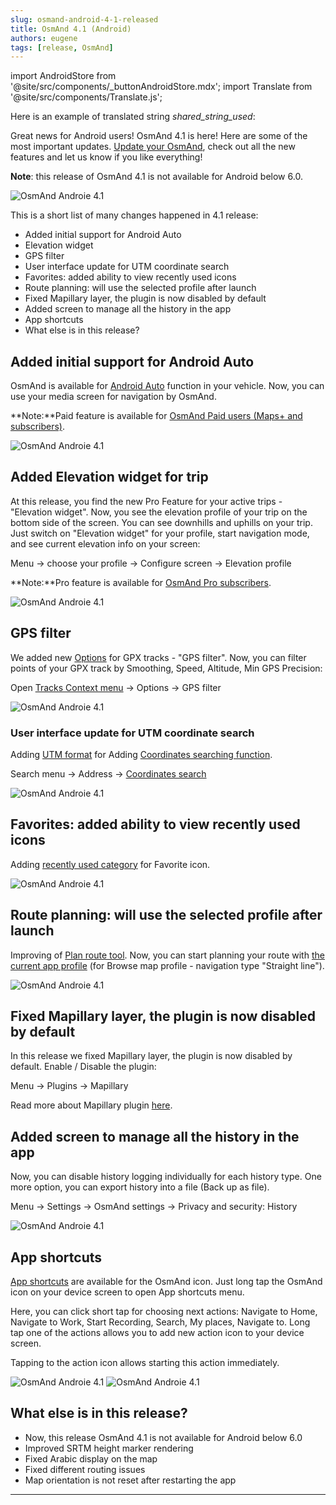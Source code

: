 ```yaml
---
slug: osmand-android-4-1-released
title: OsmAnd 4.1 (Android)
authors: eugene
tags: [release, OsmAnd]
---
```

import AndroidStore from '@site/src/components/_buttonAndroidStore.mdx';
import Translate from '@site/src/components/Translate.js';

Here is an example of translated string *shared_string_used*: **<Translate android="yes" id="shared_string_used" />**

Great news for Android users! OsmAnd 4.1 is here! Here are some of the most important updates. [Update your OsmAnd](https://play.google.com/store/apps/details?id=net.osmand), check out all the new features and let us know if you like everything!

**Note**: this release of OsmAnd 4.1 is not available for Android below 6.0.

![OsmAnd Androie 4.1](./banner.png)

<!--truncate-->

This is a short list of many changes happened in 4.1 release:


- Added initial support for Android Auto
- Elevation widget
- GPS filter
- User interface update for UTM coordinate search
- Favorites: added ability to view recently used icons
- Route planning: will use the selected profile after launch
- Fixed Mapillary layer, the plugin is now disabled by default
- Added screen to manage all the history in the app
- App shortcuts
- What else is in this release?



## Added initial support for Android Auto

OsmAnd is available for <a href="https://www.android.com/auto/">Android Auto</a> function in your vehicle. Now, you can use your media screen for navigation by OsmAnd.

**Note:**Paid feature is available for <a href="https://docs.osmand.net/en/main@latest/osmand/purchases/android#free-and-paid-features">OsmAnd Paid users (Maps+ and subscribers)</a>.


![OsmAnd Androie 4.1](./osmand_android_auto.png)

## Added Elevation widget for trip

At this release, you find the new Pro Feature for your active trips - "Elevation widget". Now, you see the elevation profile of your trip on the bottom side of the screen. You can see downhills and uphills on your trip. Just switch on "Elevation widget" for your profile, start navigation mode, and see current elevation info on your screen:

Menu -> choose your profile -> Configure screen -> Elevation profile

**Note:**Pro feature is available for <a href="https://docs.osmand.net/en/main@latest/osmand/purchases/android#free-and-paid-features">OsmAnd Pro subscribers</a>.

![OsmAnd Androie 4.1](./elevation_widget.png)



## GPS filter

We added new <a href="https://docs.osmand.net/en/main@latest/osmand/map/track-context-menu#options">Options</a> for GPX tracks - "GPS filter". Now, you can filter points of your GPX track by Smoothing, Speed, Altitude, Min GPS Precision:

Open <a href="https://docs.osmand.net/en/main@latest/osmand/map/track-context-menu">Tracks Context menu</a> -> Options -> GPS filter

![OsmAnd Androie 4.1](./gps_filter.png)


<div class="subtitle" id="utm"><h3>User interface update for UTM coordinate search</h3></div>

Adding <a href="https://en.wikipedia.org/wiki/Universal_Transverse_Mercator_coordinate_system">UTM format</a> for Adding <a href="https://docs.osmand.net/en/main@latest/osmand/search/search-address#coordinates-search">Coordinates searching function</a>.

Search menu -> Address -> <a href="https://docs.osmand.net/en/main@latest/osmand/search/search-address#coordinates-search">Coordinates search</a> 

![OsmAnd Androie 4.1](./UTM.png)


## Favorites: added ability to view recently used icons

Adding <a href="https://docs.osmand.net/en/main@latest/osmand/personal/favorites#create">recently used category</a> for Favorite icon.


![OsmAnd Androie 4.1](./favorite.png)


## Route planning: will use the selected profile after launch

Improving of <a href="https://docs.osmand.net/en/main@latest/osmand/plan-route/create-route">Plan route tool</a>. Now, you can start planning your route with <a href="https://docs.osmand.net/en/main@latest/osmand/widgets/map-buttons#configure-map">the current app profile</a> (for Browse map profile  -  navigation type "Straight line").

![OsmAnd Androie 4.1](./planroute.png)


## Fixed Mapillary layer, the plugin is now disabled by default

In this release we fixed Mapillary layer, the plugin is now disabled by default. Enable / Disable the plugin:

Menu -> Plugins -> Mapillary

Read more about Mapillary plugin <a href="https://docs.osmand.net/en/main@latest/osmand/plugins/mapillary">here</a>.


## Added screen to manage all the history in the app

Now, you can disable history logging individually for each history type. One more option, you can export history into a file (Back up as file).

Menu -> Settings -> OsmAnd settings -> Privacy and security: History

![OsmAnd Androie 4.1](./history.png)


## App shortcuts

<a href="https://support.google.com/android/answer/9450271">App shortcuts</a> are available for the OsmAnd icon. Just long tap the OsmAnd icon on your device screen to open App shortcuts menu.

Here, you can click short tap for choosing next actions: Navigate to Home, Navigate to Work, Start Recording, Search, My places, Navigate to. Long tap one of the actions allows you to add new action icon to your device screen.

Tapping to the action icon allows starting this action immediately.

![OsmAnd Androie 4.1](./shortcuts1.png) ![OsmAnd Androie 4.1](./shortcuts2.png)

## What else is in this release?

- Now, this release OsmAnd 4.1 is not available for Android below 6.0
- Improved SRTM height marker rendering
- Fixed Arabic display on the map
- Fixed different routing issues
- Map orientation is not reset after restarting the app


_________________________________________________

<AndroidStore/>